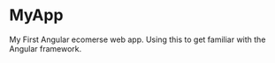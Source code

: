 # MyApp

My First Angular ecomerse web app. Using this to get familiar with the Angular framework.


